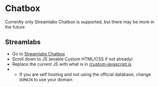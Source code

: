 # Chatbox

Currently only Streamlabs Chatbox is supported, but there may be more in the future

## Streamlabs

- Go to [Streamlabs Chatbox](https://streamlabs.com/dashboard#/chatbox)
- Scroll down to JS (enable Custom HTML/CSS if not already)
- Replace the current JS with what is in [/custom-javascript.js](/custom-javascript.js)
- - If you are self hosting and not using the official database, change `DOMAIN` to use your domain
